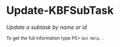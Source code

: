 # Update-KBFSubTask

*Update a subtask by name or id*




<small>To get the full information type PS> `Get-Help .`</small>
